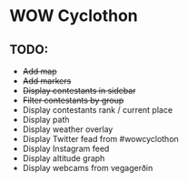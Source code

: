 # WOW Cyclothon

## TODO:
* ~~Add map~~
* ~~Add markers~~
* ~~Display contestants in sidebar~~
* ~~Filter contestants by group~~
* Display contestants rank / current place
* Display path
* Display weather overlay
* Display Twitter fead from #wowcyclothon
* Display Instagram feed
* Display altitude graph
* Display webcams from vegagerðin